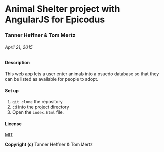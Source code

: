 # Animal Shelter project with AngularJS for Epicodus

### Tanner Heffner & Tom Mertz

###### April 21, 2015

#### Description

This web app lets a user enter animals into a psuedo database so that they can be listed as available for people to adopt.

#### Set up

1. `git clone` the repository
2. `cd` into the project directory
3. Open the `index.html` file.

#### License

[MIT](https://github.com/twbs/bootstrap/blob/master/LICENSE)

**Copyright (c)** Tanner Heffner & Tom Mertz
